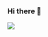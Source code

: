 ### Hi there 👋
<img src="https://capsule-render.vercel.app/api?type=waving&color=auto&height=300&section=header&text=Hello I'm Byeol&fontSize=80" />
<!--
**skystar200/skystar200** is a ✨ _special_ ✨ repository because its `README.md` (this file) appears on your GitHub profile


Here are some ideas to get you started:

- 🔭 I’m currently working on ...
- 🌱 I’m currently learning ...
- 👯 I’m looking to collaborate on ...
- 🤔 I’m looking for help with ...
- 💬 Ask me about ...
- 📫 How to reach me: ...
- 😄 Pronouns: ...
- ⚡ Fun fact: ...
-->
